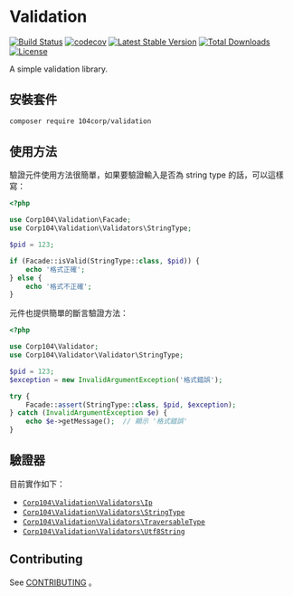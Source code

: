 # Validation

[![Build Status](https://travis-ci.org/104corp/php-validation.svg)](https://travis-ci.org/104corp/php-validation)
[![codecov](https://codecov.io/gh/104corp/php-validation/branch/master/graph/badge.svg)](https://codecov.io/gh/104corp/php-validation)
[![Latest Stable Version](https://poser.pugx.org/104corp/validation/v/stable)](https://packagist.org/packages/104corp/validation)
[![Total Downloads](https://poser.pugx.org/104corp/validation/d/total.svg)](https://packagist.org/packages/104corp/validation)
[![License](https://poser.pugx.org/104corp/validation/license)](https://packagist.org/packages/104corp/validation)

A simple validation library.

## 安裝套件

```bash
composer require 104corp/validation
```

## 使用方法

驗證元件使用方法很簡單，如果要驗證輸入是否為 string type 的話，可以這樣寫：

```php
<?php

use Corp104\Validation\Facade;
use Corp104\Validation\Validators\StringType;

$pid = 123;

if (Facade::isValid(StringType::class, $pid)) {
    echo '格式正確';
} else {
    echo '格式不正確';
}
```

元件也提供簡單的斷言驗證方法：

```php
<?php

use Corp104\Validator;
use Corp104\Validator\Validator\StringType;

$pid = 123;
$exception = new InvalidArgumentException('格式錯誤');

try {
    Facade::assert(StringType::class, $pid, $exception);
} catch (InvalidArgumentException $e) {
    echo $e->getMessage();  // 顯示 '格式錯誤'
}
```

## 驗證器

目前實作如下：

* [`Corp104\Validation\Validators\Ip`](/src/Validation/Validators/Ip.php)
* [`Corp104\Validation\Validators\StringType`](/src/Validation/Validators/StringType.php)
* [`Corp104\Validation\Validators\TraversableType`](/src/Validation/Validators/TraversableType.php)
* [`Corp104\Validation\Validators\Utf8String`](/src/Validation/Validators/Utf8String.php)

## Contributing

See [CONTRIBUTING](CONTRIBUTING.md) 。
